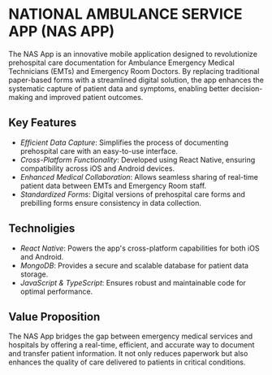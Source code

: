 # NATIONAL AMBULANCE SERVICE APP (NAS APP)

The NAS App is an innovative mobile application designed to revolutionize prehospital
care documentation for Ambulance Emergency Medical Technicians (EMTs) and Emergency Room Doctors.
By replacing traditional paper-based forms with a streamlined digital solution,
the app enhances the systematic capture of patient data and symptoms, enabling better
decision-making and improved patient outcomes.

## Key Features

- _Efficient Data Capture_: Simplifies the process of documenting prehospital care with an easy-to-use interface.
- _Cross-Platform Functionality_: Developed using React Native, ensuring compatibility across iOS and Android devices.
- _Enhanced Medical Collaboration_: Allows seamless sharing of real-time patient data between EMTs and Emergency Room staff.
- _Standardized Forms_: Digital versions of prehospital care forms and prebilling forms ensure consistency in data collection.

## Technoligies

- _React Native_: Powers the app's cross-platform capabilities for both iOS and Android.
- _MongoDB_: Provides a secure and scalable database for patient data storage.
- _JavaScript & TypeScript_: Ensures robust and maintainable code for optimal performance.

## Value Proposition

The NAS App bridges the gap between emergency medical services and hospitals by offering a real-time,
efficient, and accurate way to document and transfer patient information. It not only reduces paperwork
but also enhances the quality of care delivered to patients in critical conditions.
